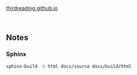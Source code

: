 <br>

[thirdreading.github.io](https://thirdreading.github.io)

<br>

## Notes

### Sphinx

```bash
sphinx-build -b html docs/source docs/build/html
```

<br>
<br>

<br>
<br>

<br>
<br>

<br>
<br>
